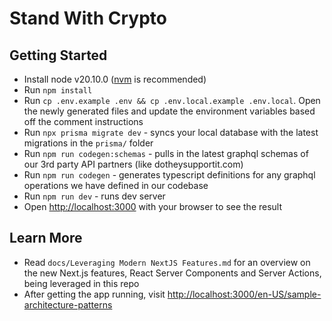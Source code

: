 # Stand With Crypto

## Getting Started

- Install node v20.10.0 ([nvm](https://github.com/nvm-sh/nvm) is recommended)
- Run `npm install`
- Run `cp .env.example .env && cp .env.local.example .env.local`. Open the newly generated files and update the environment variables based off the comment instructions
- Run `npx prisma migrate dev` - syncs your local database with the latest migrations in the `prisma/` folder
- Run `npm run codegen:schemas` - pulls in the latest graphql schemas of our 3rd party API partners (like dotheysupportit.com)
- Run `npm run codegen` - generates typescript definitions for any graphql operations we have defined in our codebase
- Run `npm run dev` - runs dev server
- Open [http://localhost:3000](http://localhost:3000) with your browser to see the result

## Learn More

- Read `docs/Leveraging Modern NextJS Features.md` for an overview on the new Next.js features, React Server Components and Server Actions, being leveraged in this repo
- After getting the app running, visit [http://localhost:3000/en-US/sample-architecture-patterns](http://localhost:3000/en-US/sample-architecture-patterns)
